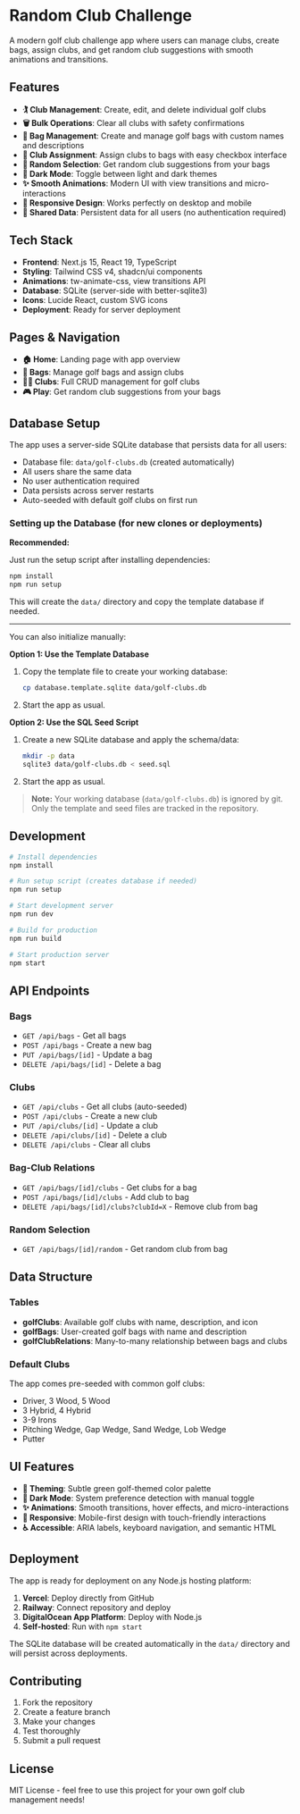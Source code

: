 # Random Club Challenge

A modern golf club challenge app where users can manage clubs, create bags, assign clubs, and get random club suggestions with smooth animations and transitions.

## Features

- **🏌️ Club Management**: Create, edit, and delete individual golf clubs
- **🗑️ Bulk Operations**: Clear all clubs with safety confirmations
- **🎒 Bag Management**: Create and manage golf bags with custom names and descriptions
- **🔗 Club Assignment**: Assign clubs to bags with easy checkbox interface
- **🎲 Random Selection**: Get random club suggestions from your bags
- **🌙 Dark Mode**: Toggle between light and dark themes
- **✨ Smooth Animations**: Modern UI with view transitions and micro-interactions
- **📱 Responsive Design**: Works perfectly on desktop and mobile
- **💾 Shared Data**: Persistent data for all users (no authentication required)

## Tech Stack

- **Frontend**: Next.js 15, React 19, TypeScript
- **Styling**: Tailwind CSS v4, shadcn/ui components
- **Animations**: tw-animate-css, view transitions API
- **Database**: SQLite (server-side with better-sqlite3)
- **Icons**: Lucide React, custom SVG icons
- **Deployment**: Ready for server deployment

## Pages & Navigation

- **🏠 Home**: Landing page with app overview
- **🎒 Bags**: Manage golf bags and assign clubs
- **🏌️‍♂️ Clubs**: Full CRUD management for golf clubs
- **🎮 Play**: Get random club suggestions from your bags

## Database Setup

The app uses a server-side SQLite database that persists data for all users:

- Database file: `data/golf-clubs.db` (created automatically)
- All users share the same data
- No user authentication required
- Data persists across server restarts
- Auto-seeded with default golf clubs on first run

### Setting up the Database (for new clones or deployments)

**Recommended:**

Just run the setup script after installing dependencies:

```sh
npm install
npm run setup
```

This will create the `data/` directory and copy the template database if needed.

---

You can also initialize manually:

**Option 1: Use the Template Database**

1. Copy the template file to create your working database:
   ```sh
   cp database.template.sqlite data/golf-clubs.db
   ```
2. Start the app as usual.

**Option 2: Use the SQL Seed Script**

1. Create a new SQLite database and apply the schema/data:
   ```sh
   mkdir -p data
   sqlite3 data/golf-clubs.db < seed.sql
   ```
2. Start the app as usual.

> **Note:** Your working database (`data/golf-clubs.db`) is ignored by git. Only the template and seed files are tracked in the repository.

## Development

```bash
# Install dependencies
npm install

# Run setup script (creates database if needed)
npm run setup

# Start development server
npm run dev

# Build for production
npm run build

# Start production server
npm start
```

## API Endpoints

### Bags
- `GET /api/bags` - Get all bags
- `POST /api/bags` - Create a new bag
- `PUT /api/bags/[id]` - Update a bag
- `DELETE /api/bags/[id]` - Delete a bag

### Clubs
- `GET /api/clubs` - Get all clubs (auto-seeded)
- `POST /api/clubs` - Create a new club
- `PUT /api/clubs/[id]` - Update a club
- `DELETE /api/clubs/[id]` - Delete a club
- `DELETE /api/clubs` - Clear all clubs

### Bag-Club Relations
- `GET /api/bags/[id]/clubs` - Get clubs for a bag
- `POST /api/bags/[id]/clubs` - Add club to bag
- `DELETE /api/bags/[id]/clubs?clubId=X` - Remove club from bag

### Random Selection
- `GET /api/bags/[id]/random` - Get random club from bag

## Data Structure

### Tables
- **golfClubs**: Available golf clubs with name, description, and icon
- **golfBags**: User-created golf bags with name and description
- **golfClubRelations**: Many-to-many relationship between bags and clubs

### Default Clubs
The app comes pre-seeded with common golf clubs:
- Driver, 3 Wood, 5 Wood
- 3 Hybrid, 4 Hybrid
- 3-9 Irons
- Pitching Wedge, Gap Wedge, Sand Wedge, Lob Wedge
- Putter

## UI Features

- **🎨 Theming**: Subtle green golf-themed color palette
- **🌙 Dark Mode**: System preference detection with manual toggle
- **✨ Animations**: Smooth transitions, hover effects, and micro-interactions
- **📱 Responsive**: Mobile-first design with touch-friendly interactions
- **♿ Accessible**: ARIA labels, keyboard navigation, and semantic HTML

## Deployment

The app is ready for deployment on any Node.js hosting platform:

1. **Vercel**: Deploy directly from GitHub
2. **Railway**: Connect repository and deploy
3. **DigitalOcean App Platform**: Deploy with Node.js
4. **Self-hosted**: Run with `npm start`

The SQLite database will be created automatically in the `data/` directory and will persist across deployments.

## Contributing

1. Fork the repository
2. Create a feature branch
3. Make your changes
4. Test thoroughly
5. Submit a pull request

## License

MIT License - feel free to use this project for your own golf club management needs!
